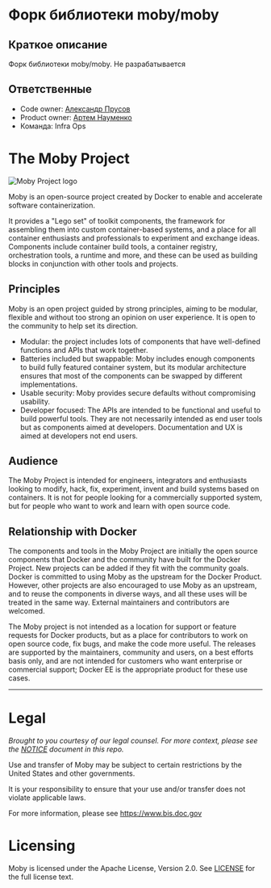 # Форк библиотеки moby/moby

## Краткое описание

Форк библиотеки moby/moby. Не разрабатывается

## Ответственные

- Code owner: [Александр Прусов](https://skyeng.slack.com/team/US1TGKY3F)
- Product owner: [Артем Науменко](https://skyeng.slack.com/team/U9AGNCBC1)
- Команда: Infra Ops

The Moby Project
================

![Moby Project logo](docs/static_files/moby-project-logo.png "The Moby Project")

Moby is an open-source project created by Docker to enable and accelerate software containerization.

It provides a "Lego set" of toolkit components, the framework for assembling them into custom container-based systems, and a place for all container enthusiasts and professionals to experiment and exchange ideas.
Components include container build tools, a container registry, orchestration tools, a runtime and more, and these can be used as building blocks in conjunction with other tools and projects.

## Principles

Moby is an open project guided by strong principles, aiming to be modular, flexible and without too strong an opinion on user experience.
It is open to the community to help set its direction.

- Modular: the project includes lots of components that have well-defined functions and APIs that work together.
- Batteries included but swappable: Moby includes enough components to build fully featured container system, but its modular architecture ensures that most of the components can be swapped by different implementations.
- Usable security: Moby provides secure defaults without compromising usability.
- Developer focused: The APIs are intended to be functional and useful to build powerful tools.
They are not necessarily intended as end user tools but as components aimed at developers.
Documentation and UX is aimed at developers not end users.

## Audience

The Moby Project is intended for engineers, integrators and enthusiasts looking to modify, hack, fix, experiment, invent and build systems based on containers.
It is not for people looking for a commercially supported system, but for people who want to work and learn with open source code.

## Relationship with Docker

The components and tools in the Moby Project are initially the open source components that Docker and the community have built for the Docker Project.
New projects can be added if they fit with the community goals. Docker is committed to using Moby as the upstream for the Docker Product.
However, other projects are also encouraged to use Moby as an upstream, and to reuse the components in diverse ways, and all these uses will be treated in the same way. External maintainers and contributors are welcomed.

The Moby project is not intended as a location for support or feature requests for Docker products, but as a place for contributors to work on open source code, fix bugs, and make the code more useful.
The releases are supported by the maintainers, community and users, on a best efforts basis only, and are not intended for customers who want enterprise or commercial support; Docker EE is the appropriate product for these use cases.

-----

Legal
=====

*Brought to you courtesy of our legal counsel. For more context,
please see the [NOTICE](https://github.com/moby/moby/blob/master/NOTICE) document in this repo.*

Use and transfer of Moby may be subject to certain restrictions by the
United States and other governments.

It is your responsibility to ensure that your use and/or transfer does not
violate applicable laws.

For more information, please see https://www.bis.doc.gov

Licensing
=========
Moby is licensed under the Apache License, Version 2.0. See
[LICENSE](https://github.com/moby/moby/blob/master/LICENSE) for the full
license text.
